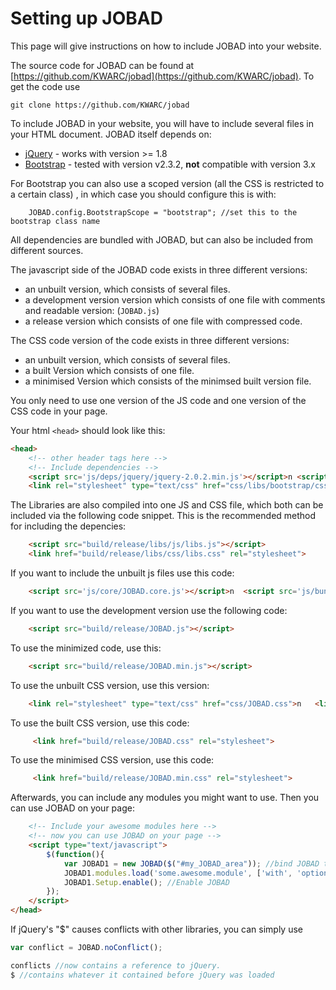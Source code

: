# Setting up JOBAD
This page will give instructions on how to include JOBAD into your website. 

The source code for JOBAD can be found at [https://github.com/KWARC/jobad](https://github.com/KWARC/jobad). 
To get the code use 

    git clone https://github.com/KWARC/jobad

To include JOBAD in your website, you will have to include several files in your HTML document. 
JOBAD itself depends on: 

* [jQuery](http://jquery.com) - works with version >= 1.8
* [Bootstrap](http://getbootstrap.com/2.3.2/) - tested with version v2.3.2, **not** compatible with version 3.x

For Bootstrap you can also use a scoped version (all the CSS is restricted to a certain class) , in which case you should configure this is with: 
```
	JOBAD.config.BootstrapScope = "bootstrap"; //set this to the bootstrap class name
````

All dependencies are bundled with JOBAD, but can also be included from different sources. 

The javascript side of the JOBAD code exists in three different versions: 

* an unbuilt version, which consists of several files. 
* a development version version which consists of one file with comments and readable version: (`JOBAD.js`)
* a release version which consists of one file with compressed code. 

The CSS code version of the code exists in three different versions: 

* an unbuilt version, which consists of several files. 
* a built Version which consists of one file.
* a minimised Version which consists of the minimsed built version file.  

You only need to use one version of the JS code and one version of the CSS code in your page. 

Your html `<head>` should look like this: 

```html
<head>
	<!-- other header tags here -->
	<!-- Include dependencies -->
	<script src='js/deps/jquery/jquery-2.0.2.min.js'></script>n	<script src='js/deps/bootstrap.js'></script>
	<link rel="stylesheet" type="text/css" href="css/libs/bootstrap/css/bootstrap.less.css">
```

The Libraries are also compiled into one JS and CSS file, which both can be included via the following code snippet. This is the recommended method for including the depencies: 

```html
	<script src="build/release/libs/js/libs.js"></script>
	<link href="build/release/libs/css/libs.css" rel="stylesheet">
```

If you want to include the unbuilt js files use this code: 

```html
	<script src='js/core/JOBAD.core.js'></script>n	<script src='js/bundled/jquery-color/jquery.color.plus-names-2.1.2.js'></script>n	<script src='js/bundled/underscore/underscore.js'></script>n	<script src='js/util/JOBAD.util.js'></script>n	<script src='js/util/JOBAD.util.events.js'></script>n	<script src='js/util/JOBAD.util.types.js'></script>n	<script src='js/util/JOBAD.util.ui.js'></script>n	<script src='js/JOBAD.resources.js'></script>n	<script src='js/JOBAD.repo.js'></script>n	<script src='js/core/JOBAD.core.modules.js'></script>n	<script src='js/core/JOBAD.core.setup.js'></script>n	<script src='js/ui/JOBAD.ui.js'></script>n	<script src='js/ui/JOBAD.ui.hover.js'></script>n	<script src='js/ui/JOBAD.ui.contextmenu.js'></script>n	<script src='js/ui/JOBAD.ui.sidebar.js'></script>n	<script src='js/ui/JOBAD.ui.overlay.js'></script>n	<script src='js/ui/JOBAD.ui.folding.js'></script>n	<script src='js/ui/JOBAD.ui.toolbar.js'></script>n	<script src='js/events/JOBAD.sidebar.js'></script>n	<script src='js/events/JOBAD.folding.js'></script>n	<script src='js/events/JOBAD.toolbar.js'></script>n	<script src='js/events/JOBAD.events.js'></script>n	<script src='js/JOBAD.config.js'></script>n	<script src='js/core/JOBAD.core.instances.js'></script>n	<script src='js/JOBAD.wrap.js'></script>
```

If you want to use the development version use the following code: 

```html
	<script src="build/release/JOBAD.js"></script>
```

To use the minimized code, use this: 

```html
	<script src="build/release/JOBAD.min.js"></script>
```

To use the unbuilt CSS version, use this version: 

```html
	<link rel="stylesheet" type="text/css" href="css/JOBAD.css">n	<link rel="stylesheet" type="text/css" href="css/JOBAD.theme.css">
```

To use the built CSS version, use this code: 

```html
	 <link href="build/release/JOBAD.css" rel="stylesheet">
```

To use the minimised CSS version, use this code: 

```html
	 <link href="build/release/JOBAD.min.css" rel="stylesheet">
```

Afterwards, you can include any modules you might want to use. Then you can use JOBAD on your page: 

```html
	<!-- Include your awesome modules here -->
	<!-- now you can use JOBAD on your page -->
	<script type="text/javascript">
		$(function(){
			var JOBAD1 = new JOBAD($("#my_JOBAD_area")); //bind JOBAD to an element on the page. 
			JOBAD1.modules.load('some.awesome.module', ['with', 'options']); //Load a module
			JOBAD1.Setup.enable(); //Enable JOBAD
		});
	</script>
</head>
```
If jQuery's "$" causes conflicts with other libraries, you can simply use

```javascript
var conflict = JOBAD.noConflict();

conflicts //now contains a reference to jQuery. 
$ //contains whatever it contained before jQuery was loaded

```
